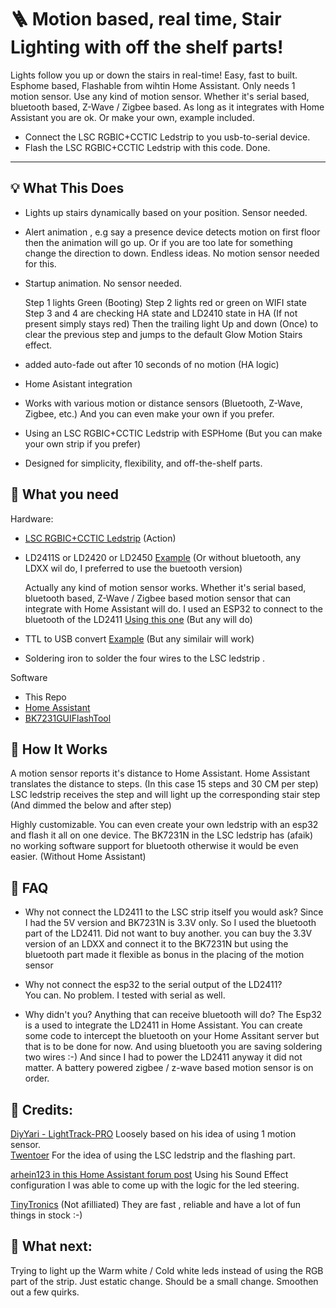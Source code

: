 # 🪜 Motion based, real time, Stair Lighting with off the shelf parts!

Lights follow you up or down the stairs in real-time! Easy, fast to built. Esphome based, Flashable from wihtin Home Assistant. Only needs 1 motion sensor. 
Use any kind of motion sensor. Whether it's serial based, bluetooth based, Z-Wave / Zigbee based. As long as it integrates with Home Assistant you are ok. Or make your own, example included.

- Connect the LSC RGBIC+CCTIC Ledstrip to you usb-to-serial device.
- Flash the LSC RGBIC+CCTIC Ledstrip with this code.
Done. 


---

## 💡 What This Does

- Lights up stairs dynamically based on your position. Sensor needed.
- Alert animation , e.g say a presence device detects motion on first floor then the animation will go up. Or if you are too late for something change the direction to down. Endless ideas. No motion sensor needed for this. 
- Startup animation. No sensor needed.

  Step 1 lights Green (Booting)
  Step 2 lights red or green on WIFI state
  Step 3 and 4 are checking HA state and LD2410 state in HA (If not present simply stays red)
  Then the trailing light Up and down (Once) to clear the previous 
  step and jumps to the default Glow Motion Stairs effect.

- added auto-fade out after 10 seconds of no motion (HA logic)

- Home Asistant integration
- Works with various motion or distance sensors (Bluetooth, Z-Wave, Zigbee, etc.) And you can even make your own if you prefer. 
- Using an LSC RGBIC+CCTIC Ledstrip with ESPHome (But you can make your own strip if you prefer) 
- Designed for simplicity, flexibility, and off-the-shelf parts.

## 🔧 What you need
Hardware:

- [LSC RGBIC+CCTIC Ledstrip](https://www.action.com/nl-nl/p/3203632/lsc-smart-connect-ledstrip/) (Action)
- LD2411S or LD2420 or LD2450 [Example](https://www.tinytronics.nl/nl/sensoren/beweging/hi-link-hlk-ld2411s-24ghz-radar-sensor-module-met-bluetooth) (Or without bluetooth, any LDXX wil do, I preferred to use the buetooth version)

  Actually any kind of motion sensor works. Whether it's serial based, bluetooth based, Z-Wave / Zigbee based motion sensor that can integrate with Home Assistant will do.
  I used an ESP32 to connect to the bluetooth of the LD2411 [Using this one](https://www.tinytronics.nl/nl/development-boards/microcontroller-boards/met-wi-fi/seeed-studio-xiao-esp32-c3) (But any will do)

- TTL to USB convert [Example](https://www.tinytronics.nl/nl/communicatie-en-signalen/serieel/usb/ch340-3.3v-5v-ttl-usb-serial-port-adapter) (But any similair will work)
- Soldering iron to solder the four wires to the LSC ledstrip . 

Software
- This Repo
- [Home Assistant](https://www.home-assistant.io/)
- [BK7231GUIFlashTool](https://github.com/openshwprojects/BK7231GUIFlashTool)


## 🔧 How It Works

A motion sensor reports it's distance to Home Assistant.
Home Assistant translates the distance to steps. (In this case 15 steps and 30 CM per step)
LSC ledstrip receives the step and  will light up the corresponding stair step (And dimmed the below and after step) 

Highly customizable. You can even create your own ledstrip with an esp32 and flash it all on one device. The BK7231N in the LSC ledstrip has (afaik) no working software support for bluetooth otherwise it would be even easier. (Without Home Assistant)

## 🔧 FAQ 
- Why not connect the LD2411 to the LSC strip itself you would ask? 
Since I had the 5V version and BK7231N is 3.3V only. So I used the bluetooth part of the LD2411. Did not want to buy another. 
you can buy the 3.3V version of an LDXX and connect it to the BK7231N but using the bluetooth part made it flexible as bonus in the placing of the motion sensor

- Why not connect the esp32 to the serial output of the LD2411?  
You can. No problem. I tested with serial as well. 
 
- Why didn't you? Anything that can receive bluetooth will do? 
The Esp32 is a used to integrate the LD2411 in Home Assistant. You can create some code to intercept the bluetooth on your Home Assitant server but that is to be done for now. 
And using bluetooth you are saving soldering two wires :-) And since I had to power the LD2411 anyway it did not matter. A battery powered zigbee / z-wave based motion sensor is on order. 

## 🔧 Credits:

[DiyYari - LightTrack-PRO](https://github.com/DiyYari/LightTrack-PRO)  Loosely based on his idea of using 1 motion sensor.  
[Twentoer](https://www.twoenter.nl/blog/smarthome/addressable-ledstrip-rgbiccctic-lsc-action-home-assistant) For the idea of using the LSC ledstrip and the flashing part.

[arhein123 in this Home Assistant forum post](https://community.home-assistant.io/t/using-lsc-3203632-1-rgbic-cctic-ledstrip-with-esphome/812822/21?u=twoenter) 
Using his Sound Effect configuration I was able to come up with the logic for the led steering.

[TinyTronics](https://www.tinytronics.nl) (Not afilliated) They are fast , reliable and have a lot of fun things in stock :-)

## 🔧 What next:

Trying to light up the Warm white / Cold white leds instead of using the RGB part of the strip. Just estatic change. Should be a small change. 
Smoothen out a few quirks. 
